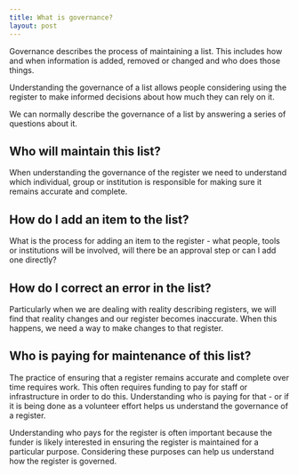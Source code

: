 ```yaml
---
title: What is governance?
layout: post
---
```


Governance describes the process of maintaining a list. This includes how
and when information is added, removed or changed and who does
those things.

Understanding the governance of a list allows people
considering using the register to make informed decisions about how much they
can rely on it.

We can normally describe the governance of a list by answering a series of
questions about it.

## Who will maintain this list?

When understanding the governance of the register we need to understand which
individual, group or institution is responsible for making sure it remains
accurate and complete.

## How do I add an item to the list?

What is the process for adding an item to the register - what people, tools or
institutions will be involved, will there be an approval step or can I add one
directly?

## How do I correct an error in the list?

Particularly when we are dealing with reality describing registers, we will
find that reality changes and our register becomes inaccurate. When this
happens, we need a way to make changes to that register.

## Who is paying for maintenance of this list?

The practice of ensuring that a register remains accurate and complete over
time requires work. This often requires funding to pay for staff or
infrastructure in order to do this. Understanding who is paying for that - or
if it is being done as a volunteer effort helps us understand the governance of a register.

Understanding who pays for the register is often important because the funder
is likely interested in ensuring the register is maintained for a particular
purpose. Considering these purposes can help us understand how the register is governed.
